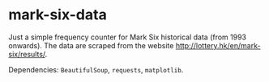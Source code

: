 # mark-six-data

Just a simple frequency counter for Mark Six historical data (from 1993 onwards). The data are scraped from the website http://lottery.hk/en/mark-six/results/.

Dependencies: `BeautifulSoup`, `requests`, `matplotlib`. 
